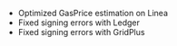- Optimized GasPrice estimation on Linea
- Fixed signing errors with Ledger
- Fixed signing errors with GridPlus